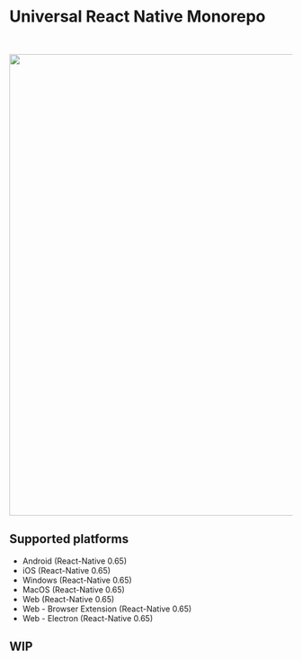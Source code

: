 # Universal React Native Monorepo

&nbsp;

<p align="center" margin-bottom="0">
  <img width="820" height="auto" src="./.github/all-screenshot.png">
</p>

## Supported platforms

- Android (React-Native 0.65)
- iOS (React-Native 0.65)
- Windows (React-Native 0.65)
- MacOS (React-Native 0.65)
- Web (React-Native 0.65)
- Web - Browser Extension (React-Native 0.65)
- Web - Electron (React-Native 0.65)

## WIP